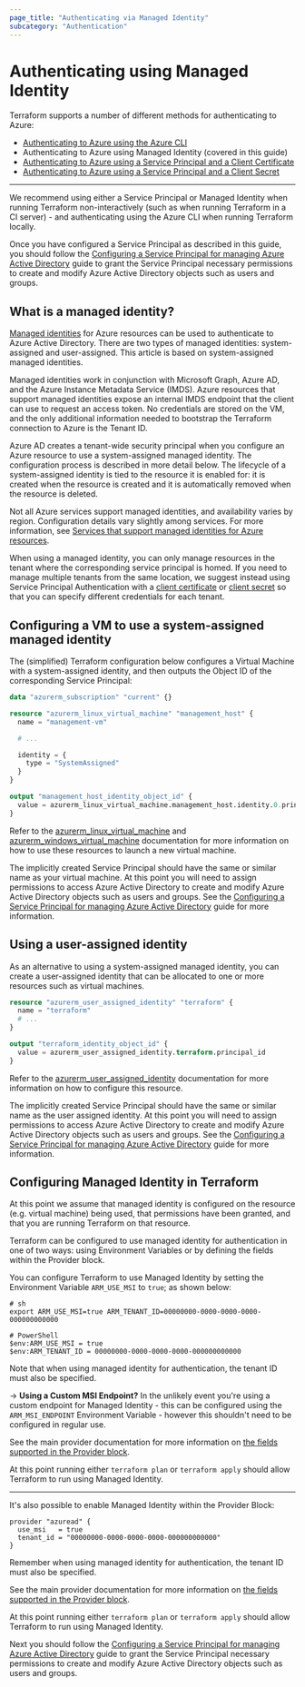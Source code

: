 ```yaml
---
page_title: "Authenticating via Managed Identity"
subcategory: "Authentication"
---
```


# Authenticating using Managed Identity

Terraform supports a number of different methods for authenticating to Azure:

* [Authenticating to Azure using the Azure CLI](azure_cli.html)
* Authenticating to Azure using Managed Identity (covered in this guide)
* [Authenticating to Azure using a Service Principal and a Client Certificate](service_principal_client_certificate.html)
* [Authenticating to Azure using a Service Principal and a Client Secret](service_principal_client_secret.html)

---

We recommend using either a Service Principal or Managed Identity when running Terraform non-interactively (such as when running Terraform in a CI server) - and authenticating using the Azure CLI when running Terraform locally.

Once you have configured a Service Principal as described in this guide, you should follow the [Configuring a Service Principal for managing Azure Active Directory](service_principal_configuration.html) guide to grant the Service Principal necessary permissions to create and modify Azure Active Directory objects such as users and groups.

## What is a managed identity?

[Managed identities][azure-managed-identities] for Azure resources can be used to authenticate to Azure Active Directory. There are two types of managed identities: system-assigned and user-assigned. This article is based on system-assigned managed identities.

Managed identities work in conjunction with Microsoft Graph, Azure AD, and the Azure Instance Metadata Service (IMDS). Azure resources that support managed identities expose an internal IMDS endpoint that the client can use to request an access token. No credentials are stored on the VM, and the only additional information needed to bootstrap the Terraform connection to Azure is the Tenant ID.

Azure AD creates a tenant-wide security principal when you configure an Azure resource to use a system-assigned managed identity. The configuration process is described in more detail below.  The lifecycle of a system-assigned identity is tied to the resource it is enabled for: it is created when the resource is created and it is automatically removed when the resource is deleted.

Not all Azure services support managed identities, and availability varies by region. Configuration details vary slightly among services. For more information, see [Services that support managed identities for Azure resources][azure-managed-identities-services].

When using a managed identity, you can only manage resources in the tenant where the corresponding service principal is homed. If you need to manage multiple tenants from the same location, we suggest instead using Service Principal Authentication with a [client certificate](service_principal_client_certificate.html) or [client secret](service_principal_client_secret.html) so that you can specify different credentials for each tenant.

## Configuring a VM to use a system-assigned managed identity

The (simplified) Terraform configuration below configures a Virtual Machine with a system-assigned identity, and then outputs the Object ID of the corresponding Service Principal:

```terraform
data "azurerm_subscription" "current" {}

resource "azurerm_linux_virtual_machine" "management_host" {
  name = "management-vm"

  # ...

  identity = {
    type = "SystemAssigned"
  }
}

output "management_host_identity_object_id" {
  value = azurerm_linux_virtual_machine.management_host.identity.0.principal_id
}
```

Refer to the [azurerm_linux_virtual_machine][azurerm_linux_virtual_machine] and [azurerm_windows_virtual_machine][azurerm_windows_virtual_machine] documentation for more information on how to use these resources to launch a new virtual machine.

The implicitly created Service Principal should have the same or similar name as your virtual machine. At this point you will need to assign permissions to access Azure Active Directory to create and modify Azure Active Directory objects such as users and groups. See the [Configuring a Service Principal for managing Azure Active Directory][azuread-service-principal-permissions] guide for more information.

## Using a user-assigned identity

As an alternative to using a system-assigned managed identity, you can create a user-assigned identity that can be allocated to one or more resources such as virtual machines.

```terraform
resource "azurerm_user_assigned_identity" "terraform" {
  name = "terraform"
  # ...
}

output "terraform_identity_object_id" {
  value = azurerm_user_assigned_identity.terraform.principal_id
}
```

Refer to the [azurerm_user_assigned_identity][azurerm_user_assigned_identity] documentation for more information on how to configure this resource.

The implicitly created Service Principal should have the same or similar name as the user assigned identity. At this point you will need to assign permissions to access Azure Active Directory to create and modify Azure Active Directory objects such as users and groups. See the [Configuring a Service Principal for managing Azure Active Directory][azuread-service-principal-permissions] guide for more information.

## Configuring Managed Identity in Terraform

At this point we assume that managed identity is configured on the resource (e.g. virtual machine) being used, that permissions have been granted, and that you are running Terraform on that resource.

Terraform can be configured to use managed identity for authentication in one of two ways: using Environment Variables or by defining the fields within the Provider block.

You can configure Terraform to use Managed Identity by setting the Environment Variable `ARM_USE_MSI` to `true`; as shown below:

```shell
# sh
export ARM_USE_MSI=true ARM_TENANT_ID=00000000-0000-0000-0000-000000000000

# PowerShell
$env:ARM_USE_MSI = true
$env:ARM_TENANT_ID = 00000000-0000-0000-0000-000000000000
```

Note that when using managed identity for authentication, the tenant ID must also be specified.

-> **Using a Custom MSI Endpoint?** In the unlikely event you're using a custom endpoint for Managed Identity - this can be configured using the `ARM_MSI_ENDPOINT` Environment Variable - however this shouldn't need to be configured in regular use.

See the main provider documentation for more information on [the fields supported in the Provider block][azuread-provider-fields].

At this point running either `terraform plan` or `terraform apply` should allow Terraform to run using Managed Identity.

---

It's also possible to enable Managed Identity within the Provider Block:

```hcl
provider "azuread" {
  use_msi   = true
  tenant_id = "00000000-0000-0000-0000-000000000000"
}
```

Remember when using managed identity for authentication, the tenant ID must also be specified.

See the main provider documentation for more information on [the fields supported in the Provider block][azuread-provider-fields].

At this point running either `terraform plan` or `terraform apply` should allow Terraform to run using Managed Identity.

Next you should follow the [Configuring a Service Principal for managing Azure Active Directory][azuread-service-principal-configuration] guide to grant the Service Principal necessary permissions to create and modify Azure Active Directory objects such as users and groups.


[azure-managed-identities]: https://docs.microsoft.com/en-us/azure/active-directory/managed-identities-azure-resources/overview
[azure-managed-identities-services]: https://docs.microsoft.com/en-us/azure/active-directory/managed-identities-azure-resources/services-support-managed-identities
[azuread-provider-fields]: https://registry.terraform.io/providers/hashicorp/azuread/latest/docs#argument-reference
[azuread-service-principal-configuration]: https://registry.terraform.io/providers/hashicorp/azuread/latest/docs/guides/service_principal_configuration
[azuread-service-principal-permissions]: https://registry.terraform.io/providers/hashicorp/azuread/latest/docs/guides/service_principal_configuration#method-1-api-roles-recommended-for-service-principals
[azurerm_linux_virtual_machine]: https://www.terraform.io/docs/providers/azurerm/r/linux_virtual_machine.html
[azurerm_windows_virtual_machine]: https://www.terraform.io/docs/providers/azurerm/r/windows_virtual_machine.html
[azurerm_user_assigned_identity]: https://registry.terraform.io/providers/hashicorp/azurerm/latest/docs/resources/user_assigned_identity
